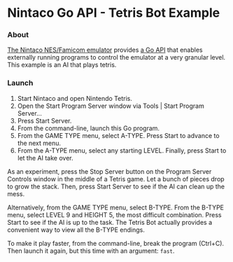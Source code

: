 # Nintaco Go API - Tetris Bot Example

### About

[The Nintaco NES/Famicom emulator](https://nintaco.com/) provides [a Go API](https://github.com/meatfighter/nintaco-go-api) that enables externally running programs to control the emulator at a very granular level. This example is an AI that plays tetris.

### Launch

1. Start Nintaco and open Nintendo Tetris.
2. Open the Start Program Server window via Tools | Start Program Server...
3. Press Start Server.
4. From the command-line, launch this Go program.
5. From the GAME TYPE menu, select A-TYPE. Press Start to advance to the next menu.
6. From the A-TYPE menu, select any starting LEVEL. Finally, press Start to let the AI take over.

As an experiment, press the Stop Server button on the Program Server Controls window in the middle of a Tetris game. Let a bunch of pieces drop to grow the stack. Then, press Start Server to see if the AI can clean up the mess.

Alternatively, from the GAME TYPE menu, select B-TYPE. From the B-TYPE menu, select LEVEL 9 and HEIGHT 5, the most difficult combination. Press Start to see if the AI is up to the task. The Tetris Bot actually provides a convenient way to view all the B-TYPE endings.

To make it play faster, from the command-line, break the program (Ctrl+C). Then launch it again, but this time with an argument: `fast`.